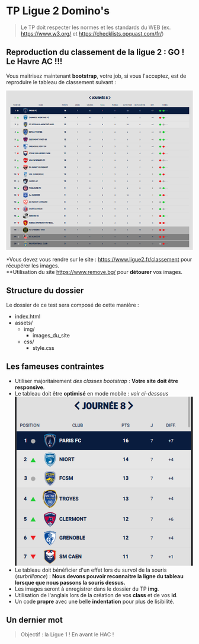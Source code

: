 # TP Ligue 2 Domino's

> Le TP doit respecter les normes et les standards du WEB (ex. <https://www.w3.org/> et <https://checklists.opquast.com/fr/>)

## Reproduction du classement de la ligue 2 : GO ! Le **Havre AC** !!!

Vous maitrisez maintenant **bootstrap**, votre job, si vous l'acceptez, est de reproduire le tableau de classement suivant :  

![Tableau](img/capture_01.PNG "Tableau")  

*Vous devez vous rendre sur le site : <https://www.ligue2.fr/classement> pour récupérer les images.  
**Utilisation du site <https://www.remove.bg/> pour **détourer** vos images.  

## Structure du dossier

Le dossier de ce test sera composé de cette manière :

* index.html
* assets/
    * img/
        * images_du_site
    * css/
        * style.css

## Les fameuses contraintes

* Utiliser majoritairement *des classes bootstrap* : **Votre site doit être responsive**.
* Le tableau doit être **optimisé** en mode mobile : *voir ci-dessous*
![Tableau](img/capture_02.PNG "Tableau")  
* Le tableau doit bénéficier d'un effet lors du survol de la souris (*surbrillance*) : **Nous devons pouvoir reconnaitre la ligne du tableau lorsque que nous passons la souris dessus.**
* Les images seront à enregistrer dans le dossier du TP **img**.
* Utilisation de l'anglais lors de la création de vos **class** et de vos **id**.
* Un code **propre** avec une belle **indentation** pour plus de lisibilité.

## Un dernier mot

> Objectif : la Ligue 1 ! En avant le HAC !
